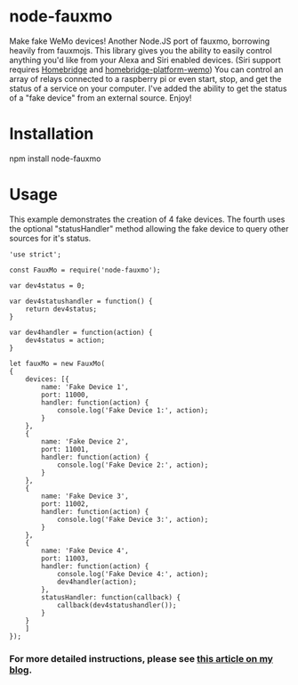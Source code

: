 # node-fauxmo
Make fake WeMo devices! Another Node.JS port of fauxmo, borrowing heavily from fauxmojs. This library gives you the ability to easily control anything you'd like from your Alexa and Siri enabled devices. (Siri support requires [Homebridge](https://github.com/nfarina/homebridge) and [homebridge-platform-wemo](https://github.com/rudders/homebridge-platform-wemo)) You can control an array of relays connected to a raspberry pi or even start, stop, and get the status of a service on your computer. I've added the ability to get the status of a "fake device" from an external source. Enjoy!

# Installation
npm install node-fauxmo

# Usage
This example demonstrates the creation of 4 fake devices. The fourth uses the optional "statusHandler" method allowing the fake device to query other sources for it's status.
```
'use strict';

const FauxMo = require('node-fauxmo');

var dev4status = 0;

var dev4statushandler = function() {
	return dev4status;
}

var dev4handler = function(action) {
	dev4status = action;
}

let fauxMo = new FauxMo(
{
	devices: [{
		name: 'Fake Device 1',
		port: 11000,
		handler: function(action) {
			console.log('Fake Device 1:', action);
		}
	},
	{
		name: 'Fake Device 2',
		port: 11001,
		handler: function(action) {
			console.log('Fake Device 2:', action);
		}
	},
	{
		name: 'Fake Device 3',
		port: 11002,
		handler: function(action) {
			console.log('Fake Device 3:', action);
		}
	},
	{
		name: 'Fake Device 4',
		port: 11003,
		handler: function(action) {
			console.log('Fake Device 4:', action);
			dev4handler(action);
		},
		statusHandler: function(callback) {
			callback(dev4statushandler());
		}
	}
	]
});
```
### For more detailed instructions, please see [this article on my blog](https://kernelmanic.com/2019/05/14/control-anything-with-alexa-using-node-js/).